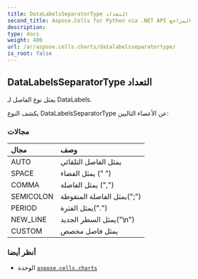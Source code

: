 ```yaml
---
title: DataLabelsSeparatorType التعداد
second_title: Aspose.Cells for Python via .NET API المراجع
description:
type: docs
weight: 480
url: /ar/aspose.cells.charts/datalabelsseparatortype/
is_root: false
---
```

##  DataLabelsSeparatorType التعداد
يمثل نوع الفاصل لـ DataLabels.



يكشف النوع DataLabelsSeparatorType عن الأعضاء التاليين:

###  مجالات
| مجال| وصف|
| :- | :- |
| AUTO | يمثل الفاصل التلقائي|
| SPACE | يمثل الفضاء (" ")|
| COMMA | يمثل الفاصلة (",")|
| SEMICOLON | يمثل الفاصلة المنقوطة(";")|
| PERIOD | يمثل الفترة(".")|
| NEW_LINE | يمثل السطر الجديد("\n")|
| CUSTOM | يمثل فاصل مخصص|



###  أنظر أيضا
* الوحدة [`aspose.cells.charts`](..)
